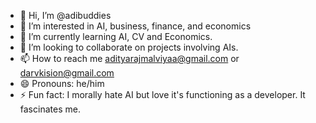 - 👋 Hi, I’m @adibuddies
- 👀 I’m interested in AI, business, finance, and economics
- 🌱 I’m currently learning AI, CV and Economics.
- 💞️ I’m looking to collaborate on projects involving AIs.
- 📫 How to reach me adityarajmalviyaa@gmail.com or darvkision@gmail.com
- 😄 Pronouns: he/him
- ⚡ Fun fact: I morally hate AI but love it's functioning as a developer. It fascinates me.

<!---
adibuddies/adibuddies is a ✨ special ✨ repository because its `README.md` (this file) appears on your GitHub profile.
You can click the Preview link to take a look at your changes.
--->
